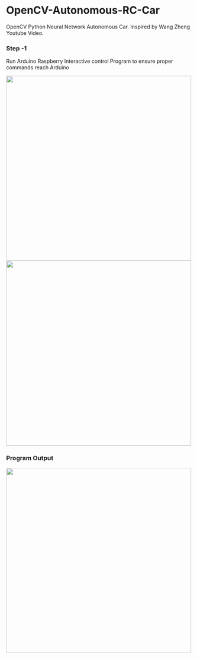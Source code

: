 # OpenCV-Autonomous-RC-Car
OpenCV Python Neural Network Autonomous Car. Inspired by  Wang Zheng Youtube Video.

### Step -1 

Run Arduino Raspberry Interactive control Program to ensure proper commands reach Arduino 

<img src="https://github.com/AasaiAlangaram/OpenCV-Autonomous-RC-Car/blob/master/Test%20-%20Arduino%20Raspberry%20pi%20Interactive%20control/Step1%20Schematic.png" width="500">

<img src="https://github.com/AasaiAlangaram/OpenCV-Autonomous-RC-Car/blob/master/Test%20-%20Arduino%20Raspberry%20pi%20Interactive%20control/Real.jpeg" width="500">

### Program Output

<img src="https://github.com/AasaiAlangaram/OpenCV-Autonomous-RC-Car/blob/master/Test%20-%20Arduino%20Raspberry%20pi%20Interactive%20control/Test.PNG" width="500">
